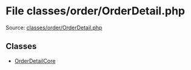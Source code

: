 File classes/order/OrderDetail.php
=========

Source: [classes/order/OrderDetail.php](https://github.com/PrestaShop/PrestaShop/blob/1.6.0.5/classes/order/OrderDetail.php)


Classes
-------

* [OrderDetailCore](class.OrderDetailCore.md)


